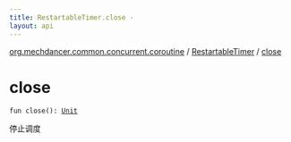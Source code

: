 ```yaml
---
title: RestartableTimer.close - 
layout: api
---
```


<div class='api-docs-breadcrumbs'><a href="../index.html">org.mechdancer.common.concurrent.coroutine</a> / <a href="index.html">RestartableTimer</a> / <a href="./close.html">close</a></div>

# close

<div class="signature"><code><span class="keyword">fun </span><span class="identifier">close</span><span class="symbol">(</span><span class="symbol">)</span><span class="symbol">: </span><a href="https://kotlinlang.org/api/latest/jvm/stdlib/kotlin/-unit/index.html"><span class="identifier">Unit</span></a></code></div>

停止调度

